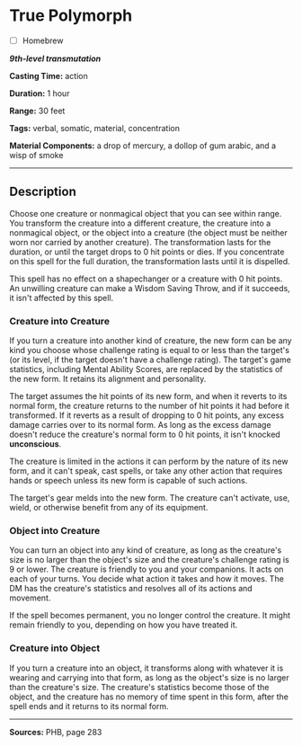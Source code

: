 # True Polymorph

- [ ] Homebrew

***9th-level transmutation***

**Casting Time:** action

**Duration:** 1 hour

**Range:** 30 feet

**Tags:** verbal, somatic, material, concentration

**Material Components:** a drop of mercury, a dollop of gum arabic, and a wisp of smoke

---

## Description
Choose one creature or nonmagical object that you can see within range.
You transform the creature into a different creature, the creature into a nonmagical object, or the object into a creature (the object must be neither worn nor carried by another creature).
The transformation lasts for the duration, or until the target drops to 0 hit points or dies.
If you concentrate on this spell for the full duration, the transformation lasts until it is dispelled.

This spell has no effect on a shapechanger or a creature with 0 hit points.
An unwilling creature can make a Wisdom Saving Throw, and if it succeeds, it isn't affected by this spell.

### Creature into Creature
If you turn a creature into another kind of creature, the new form can be any kind you choose whose challenge rating is equal to or less than the target's (or its level, if the target doesn't have a challenge rating).
The target's game statistics, including Mental Ability Scores, are replaced by the statistics of the new form.
It retains its alignment and personality.

The target assumes the hit points of its new form, and when it reverts to its normal form, the creature returns to the number of hit points it had before it transformed.
If it reverts as a result of dropping to 0 hit points, any excess damage carries over to its normal form.
As long as the excess damage doesn't reduce the creature's normal form to 0 hit points, it isn't knocked **unconscious**.

The creature is limited in the actions it can perform by the nature of its new form, and it can't speak, cast spells, or take any other action that requires hands or speech unless its new form is capable of such actions.

The target's gear melds into the new form.
The creature can't activate, use, wield, or otherwise benefit from any of its equipment.

### Object into Creature
You can turn an object into any kind of creature, as long as the creature's size is no larger than the object's size and the creature's challenge rating is 9 or lower.
The creature is friendly to you and your companions.
It acts on each of your turns.
You decide what action it takes and how it moves.
The DM has the creature's statistics and resolves all of its actions and movement.

If the spell becomes permanent, you no longer control the creature.
It might remain friendly to you, depending on how you have treated it.

### Creature into Object
If you turn a creature into an object, it transforms along with whatever it is wearing and carrying into that form, as long as the object's size is no larger than the creature's size.
The creature's statistics become those of the object, and the creature has no memory of time spent in this form, after the spell ends and it returns to its normal form.

---

**Sources:** PHB, page 283
